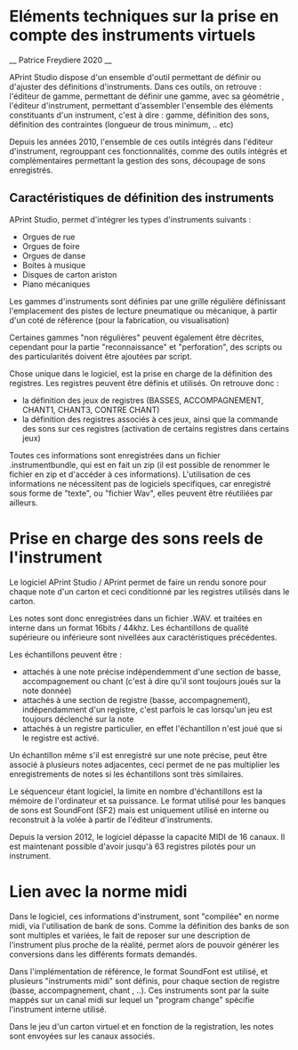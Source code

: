 # Eléments techniques sur la prise en compte des instruments virtuels

__ Patrice Freydiere 2020 __

APrint Studio dispose d'un ensemble d'outil permettant de définir ou d'ajuster des définitions d'instruments. Dans ces outils, on retrouve : l'éditeur de gamme, permettant de définir une gamme, avec sa géométrie , l'éditeur d'instrument, permettant d'assembler l'ensemble des éléments constituants d'un instrument, c'est à dire : gamme, définition des sons, définition des contraintes (longueur de trous minimum, .. etc)

Depuis les années 2010, l'ensemble de ces outils intégrés dans l'éditeur d'instrument, regrouppant ces fonctionnalités, comme des outils intégrés et complémentaires permettant la gestion des sons, découpage de sons enregistrés.


## Caractéristiques de définition des instruments

APrint Studio, permet d'intégrer les types d'instruments suivants :

- Orgues de rue
- Orgues de foire
- Orgues de danse
- Boites à musique
- Disques de carton ariston
- Piano mécaniques

Les gammes d'instruments sont définies par une grille régulière définissant l'emplacement des pistes de lecture pneumatique ou mécanique, à partir d'un coté de référence (pour la fabrication, ou visualisation)

Certaines gammes "non régulières" peuvent également être décrites, cependant pour la partie "reconnaissance" et "perforation", des scripts ou des particularités doivent être ajoutées par script.

Chose unique dans le logiciel, est la prise en charge de la définition des registres. Les registres peuvent être définis et utilisés. On retrouve donc :
- la définition des jeux de registres (BASSES, ACCOMPAGNEMENT, CHANT1, CHANT3, CONTRE CHANT)
- la définition des registres associés à ces jeux, ainsi que la commande des sons sur ces registres (activation de certains registres dans certains jeux)

Toutes ces informations sont enregistrées dans un fichier .instrumentbundle, qui est en fait un zip (il est possible de renommer le fichier en zip et d'accéder à ces informations). L'utilisation de ces informations ne nécessitent pas de logiciels specifiques, car enregistré sous forme de "texte", ou "fichier Wav", elles peuvent être réutiliées par ailleurs.


# Prise en charge des sons reels de l'instrument

Le logiciel APrint Studio / APrint permet de faire un rendu sonore pour chaque note d'un carton et ceci conditionné par les registres utilisés dans le carton.

Les notes sont donc enregistrées dans un fichier .WAV. et traitées en interne dans un format 16bits / 44khz. Les échantillons de qualité supérieure ou inférieure sont nivellées aux caractéristiques précédentes.

Les échantillons peuvent être :

-   attachés à une note précise indépendemment d'une section de basse, accompagnement ou chant (c'est à dire qu'il sont toujours joués sur la note donnée)
-   attachés à une section de registre (basse, accompagnement), indépendamment d'un registre, c'est parfois le cas lorsqu'un jeu est toujours déclenché sur la note
-   attachés à un registre particulier, en effet l'échantillon n'est joué que si le registre est activé.

Un échantillon même s'il est enregistré sur une note précise, peut être associé à plusieurs notes adjacentes, ceci permet de ne pas multiplier les enregistrements de notes si les échantillons sont très similaires.

Le séquenceur étant logiciel, la limite en nombre d'échantillons est la mémoire de l'ordinateur et sa puissance. Le format utilisé pour les banques de sons est SoundFont (SF2) mais est uniquement utilisé en interne ou reconstruit à la volée à partir de l'éditeur d'instruments.

Depuis la version 2012, le logiciel dépasse la capacité MIDI de 16 canaux. Il est maintenant possible d'avoir jusqu'à 63 registres pilotés pour un instrument.

# Lien avec la norme midi

Dans le logiciel, ces informations d'instrument, sont "compilée" en norme midi, via l'utilisation de bank de sons. Comme la définition des banks de son sont multiples et variées, le fait de reposer sur une description de l'instrument plus proche de la réalité, permet alors de pouvoir générer les conversions dans les différents formats demandés.

Dans l'implémentation de référence, le format SoundFont est utilisé, et plusieurs "instruments midi" sont définis, pour chaque section de registre (basse, accompagnement, chant , ..). Ces instruments sont par la suite mappés sur un canal midi sur lequel un "program change" spécifie l'instrument interne utilisé.

Dans le jeu d'un carton virtuel et en fonction de la registration, les notes sont envoyées sur les canaux associés.

